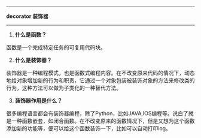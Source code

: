 --------
**decorator 装饰器**

--------

1. **什么是函数？**

函数是一个完成特定任务的可复用代码块。

2. **什么是装饰器？**

装饰器是一种编程模式，也是函数式编程内容。在不改变原来代码的情况下，动态地给对象增加新的行为和职责，它通过一个对象包装被装饰对象的方法来修改类的行为，这种方法可以做为子类化的一种替代方法。

3. **装饰器作用是什么？**

很多编程语言都会有装饰器编程，除了Python，比如JAVA,IOS编程等。说白了就是一种函数嵌套，如闭合函数。在不改变原来的函数情况下，但是又想为这个函数添加新的功能等，便可以给这个函数装饰一下，比如可以自动打印log。
